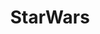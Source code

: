 ---
title: StarWars
crosslinks:
- starwarscanon
- starwarsspeculation
- u_imguralbumbot
- anti_gif_bot
- movies
- tmsbmeta
- PrequelMemes
- StarWarsLeaks
- FanTheories
- TheCloneWars
- MawInstallation
- lego
- StarWarsEU
- pics
- respectthreads
- AskReddit
- IAmA
- starwarsrebels
- EmpireDidNothingWrong
- funny
---